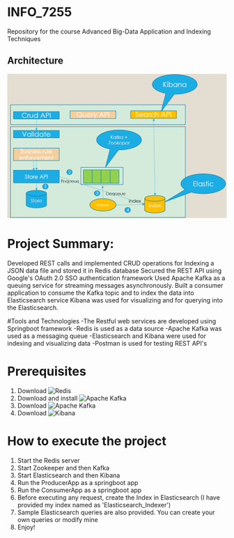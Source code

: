 # INFO_7255
Repository for the course Advanced Big-Data Application and Indexing Techniques

## Architecture
![alt text](https://github.com/ClarenceDSilva/Big-Data-Indexing/blob/master/readme_images/architecture.PNG)


# Project Summary:
Developed REST calls and implemented CRUD operations for Indexing a JSON data file and stored it in Redis database
Secured the REST API using Google's OAuth 2.0 SSO authentication framework
Used Apache Kafka as a queuing service for streaming messages asynchronously.
Built a consumer application to consume the Kafka topic and to index the data into Elasticsearch service
Kibana was used for visualizing and for querying into the Elasticsearch.

#Tools and Technologies
-The Restful web services are developed using Springboot framework
-Redis is used as a data source
-Apache Kafka was used as a messaging queue
-Elasticsearch and Kibana were used for indexing and visualizing data
-Postman is used for testing REST API's

# Prerequisites
1. Download ![Redis](https://redis.io/download) 
2. Download and install ![Apache Kafka](https://kafka.apache.org/downloads)
3. Download ![Apache Kafka](https://www.elastic.co/downloads/elasticsearch)
4. Download ![Kibana](https://www.elastic.co/downloads/kibana)

# How to execute the project
1. Start the Redis server
2. Start Zookeeper and then Kafka
3. Start Elasticsearch and then Kibana
4. Run the ProducerApp as a springboot app
5. Run the ConsumerApp as a springboot app
6. Before executing any request, create the Index in Elasticsearch (I have provided my index named as 'Elasticsearch_Indexer')
7. Sample Elasticsearch queries are also provided. You can create your own queries or modify mine
8. Enjoy!
